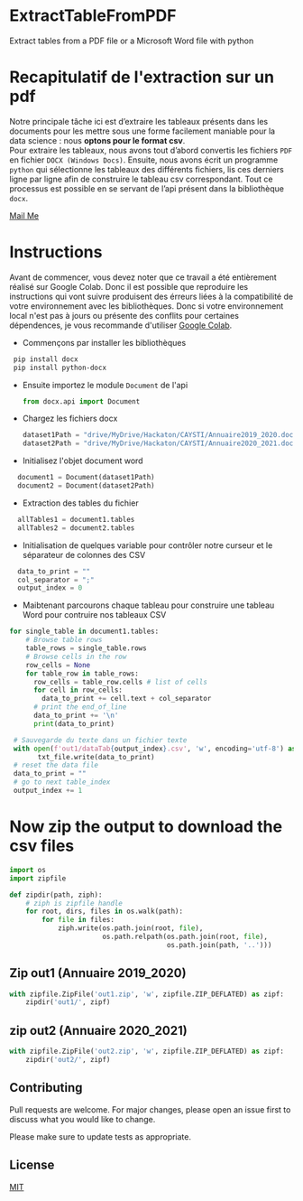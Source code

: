 # ExtractTableFromPDF
Extract tables from a PDF file or a Microsoft Word file with python

# Recapitulatif de l'extraction sur un pdf
Notre principale tâche ici est d’extraire les tableaux présents dans les documents pour les mettre sous une forme facilement maniable pour la data science : nous <b>optons pour le format csv</b>.</br>
Pour extraire les tableaux, nous avons tout d’abord convertis les fichiers `PDF` en fichier `DOCX (Windows Docs)`. Ensuite, nous avons écrit un programme `python` qui sélectionne les tableaux des différents fichiers, lis ces derniers ligne par ligne afin de construire le tableau csv correspondant. Tout ce processus est possible en se servant de l’api présent dans la bibliothèque `docx`.

[Mail Me](mailto:krysrkl@tswansite.com)


# Instructions
Avant de commencer, vous devez noter que ce travail a été entièrement réalisé sur Google Colab. Donc il est possible que reproduire les instructions qui vont suivre produisent des érreurs liées à la compatibilité de votre environnement avec les bibliothèques. Donc si votre environnement local n'est pas à jours ou présente des conflits pour certaines dépendences, je vous recommande d'utiliser [Google Colab](https://https://colab.research.google.com/).

* Commençons par installer les bibliothèques
 
 ```bash
  pip install docx
  pip install python-docx
 ```
* Ensuite importez le module `Document` de l'api
  
  ```python
  from docx.api import Document
  ```

* Chargez les fichiers docx
  ```python
  dataset1Path = "drive/MyDrive/Hackaton/CAYSTI/Annuaire2019_2020.docx"
  dataset2Path = "drive/MyDrive/Hackaton/CAYSTI/Annuaire2020_2021.docx"
  ```

* Initialisez l'objet document word
```python
  document1 = Document(dataset1Path)
  document2 = Document(dataset2Path)
```

* Extraction des tables du fichier

```python
  allTables1 = document1.tables
  allTables2 = document2.tables
```

* Initialisation de quelques variable pour contrôler notre curseur et le séparateur de colonnes des CSV
```python
  data_to_print = ""
  col_separator = ";"
  output_index = 0
```

* Maibtenant parcourons chaque tableau pour construire une tableau Word pour contruire nos tableaux CSV
```python
for single_table in document1.tables:
    # Browse table rows
    table_rows = single_table.rows
    # Browse cells in the row
    row_cells = None
    for table_row in table_rows:
      row_cells = table_row.cells # list of cells
      for cell in row_cells:
        data_to_print += cell.text + col_separator
      # print the end_of_line
      data_to_print += '\n'
      print(data_to_print)

 # Sauvegarde du texte dans un fichier texte
 with open(f'out1/dataTab{output_index}.csv', 'w', encoding='utf-8') as txt_file:
       txt_file.write(data_to_print)
 # reset the data file
 data_to_print = ""
 # go to next table_index
 output_index += 1
```


# Now zip the output to download the csv files
```python
import os
import zipfile

def zipdir(path, ziph):
    # ziph is zipfile handle
    for root, dirs, files in os.walk(path):
        for file in files:
            ziph.write(os.path.join(root, file),
                       os.path.relpath(os.path.join(root, file),
                                       os.path.join(path, '..')))

```
## Zip out1 (Annuaire 2019_2020)
```python
with zipfile.ZipFile('out1.zip', 'w', zipfile.ZIP_DEFLATED) as zipf:
    zipdir('out1/', zipf)
```

## zip out2 (Annuaire 2020_2021)
```python
with zipfile.ZipFile('out2.zip', 'w', zipfile.ZIP_DEFLATED) as zipf:
    zipdir('out2/', zipf)
```

## Contributing

Pull requests are welcome. For major changes, please open an issue first
to discuss what you would like to change.

Please make sure to update tests as appropriate.

## License

[MIT](https://choosealicense.com/licenses/mit/)
